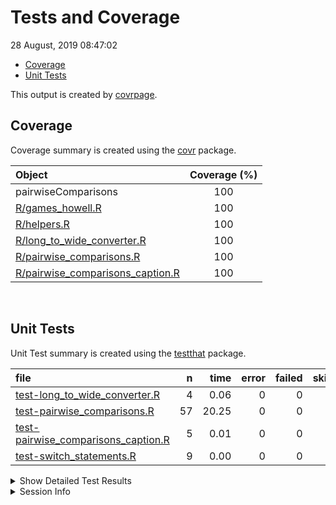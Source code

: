 Tests and Coverage
================
28 August, 2019 08:47:02

  - [Coverage](#coverage)
  - [Unit Tests](#unit-tests)

This output is created by
[covrpage](https://github.com/metrumresearchgroup/covrpage).

## Coverage

Coverage summary is created using the
[covr](https://github.com/r-lib/covr) package.

| Object                                                                    | Coverage (%) |
| :------------------------------------------------------------------------ | :----------: |
| pairwiseComparisons                                                       |     100      |
| [R/games\_howell.R](../R/games_howell.R)                                  |     100      |
| [R/helpers.R](../R/helpers.R)                                             |     100      |
| [R/long\_to\_wide\_converter.R](../R/long_to_wide_converter.R)            |     100      |
| [R/pairwise\_comparisons.R](../R/pairwise_comparisons.R)                  |     100      |
| [R/pairwise\_comparisons\_caption.R](../R/pairwise_comparisons_caption.R) |     100      |

<br>

## Unit Tests

Unit Test summary is created using the
[testthat](https://github.com/r-lib/testthat) package.

| file                                                                                  |  n |  time | error | failed | skipped | warning |
| :------------------------------------------------------------------------------------ | -: | ----: | ----: | -----: | ------: | ------: |
| [test-long\_to\_wide\_converter.R](testthat/test-long_to_wide_converter.R)            |  4 |  0.06 |     0 |      0 |       0 |       0 |
| [test-pairwise\_comparisons.R](testthat/test-pairwise_comparisons.R)                  | 57 | 20.25 |     0 |      0 |       0 |       0 |
| [test-pairwise\_comparisons\_caption.R](testthat/test-pairwise_comparisons_caption.R) |  5 |  0.01 |     0 |      0 |       0 |       0 |
| [test-switch\_statements.R](testthat/test-switch_statements.R)                        |  9 |  0.00 |     0 |      0 |       0 |       0 |

<details closed>

<summary> Show Detailed Test Results </summary>

| file                                                                                          | context                        | test                                                               | status |  n | time |
| :-------------------------------------------------------------------------------------------- | :----------------------------- | :----------------------------------------------------------------- | :----- | -: | ---: |
| [test-long\_to\_wide\_converter.R](testthat/test-long_to_wide_converter.R#L26)                | long\_to\_wide\_converter      | long\_to\_wide\_converter works                                    | PASS   |  4 | 0.06 |
| [test-pairwise\_comparisons.R](testthat/test-pairwise_comparisons.R#L67)                      | pairwise\_comparisons          | `pairwise_comparisons()` works for between-subjects design         | PASS   | 18 | 9.55 |
| [test-pairwise\_comparisons.R](testthat/test-pairwise_comparisons.R#L185_L196)                | pairwise\_comparisons          | `pairwise_comparisons()` works for within-subjects design          | PASS   | 15 | 0.18 |
| [test-pairwise\_comparisons.R](testthat/test-pairwise_comparisons.R#L299)                     | pairwise\_comparisons          | `pairwise_comparisons()` messages are correct for between-subjects | PASS   |  9 | 9.61 |
| [test-pairwise\_comparisons.R](testthat/test-pairwise_comparisons.R#L378)                     | pairwise\_comparisons          | `pairwise_comparisons()` messages are correct for within-subjects  | PASS   |  7 | 0.25 |
| [test-pairwise\_comparisons.R](testthat/test-pairwise_comparisons.R#L456)                     | pairwise\_comparisons          | dropped levels are not included                                    | PASS   |  5 | 0.61 |
| [test-pairwise\_comparisons.R](testthat/test-pairwise_comparisons.R#L480)                     | pairwise\_comparisons          | check if everything works fine with irregular factor level names   | PASS   |  3 | 0.05 |
| [test-pairwise\_comparisons\_caption.R](testthat/test-pairwise_comparisons_caption.R#L46_L57) | pairwise\_comparisons\_caption | `pairwise_comparisons_caption()` works                             | PASS   |  5 | 0.01 |
| [test-switch\_statements.R](testthat/test-switch_statements.R#L8)                             | switch statements              | switch for p adjustment works                                      | PASS   |  9 | 0.00 |

</details>

<details>

<summary> Session Info </summary>

| Field    | Value                            |
| :------- | :------------------------------- |
| Version  | R version 3.6.1 (2019-07-05)     |
| Platform | x86\_64-w64-mingw32/x64 (64-bit) |
| Running  | Windows 10 x64 (build 16299)     |
| Language | English\_United States           |
| Timezone | America/New\_York                |

| Package  | Version |
| :------- | :------ |
| testthat | 2.2.1   |
| covr     | 3.3.1   |
| covrpage | 0.0.70  |

</details>

<!--- Final Status : pass --->
